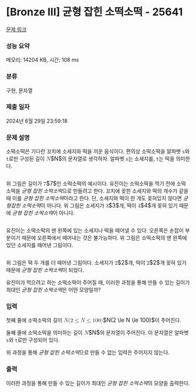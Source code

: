 # [Bronze III] 균형 잡힌 소떡소떡 - 25641 

[문제 링크](https://www.acmicpc.net/problem/25641) 

### 성능 요약

메모리: 14204 KB, 시간: 108 ms

### 분류

구현, 문자열

### 제출 일자

2024년 6월 29일 23:59:18

### 문제 설명

<p>소떡소떡은 기다란 꼬치에 소세지와 떡을 끼운 음식이다. 편의상 소떡소떡을 알파벳 <code>s</code>와 <code>t</code>로만 구성된 길이 <mjx-container class="MathJax" jax="CHTML" style="font-size: 109%; position: relative;"><mjx-math class="MJX-TEX" aria-hidden="true"><mjx-mi class="mjx-i"><mjx-c class="mjx-c1D441 TEX-I"></mjx-c></mjx-mi></mjx-math><mjx-assistive-mml unselectable="on" display="inline"><math xmlns="http://www.w3.org/1998/Math/MathML"><mi>N</mi></math></mjx-assistive-mml><span aria-hidden="true" class="no-mathjax mjx-copytext">$N$</span></mjx-container>의 문자열로 생각하자. 알파벳 <code>s</code>는 소세지를, <code>t</code>는 떡을 의미한다.</p>

<p style="text-align: center;"><img alt="" src=""></p>

<p>위 그림은 길이가 <mjx-container class="MathJax" jax="CHTML" style="font-size: 109%; position: relative;"><mjx-math class="MJX-TEX" aria-hidden="true"><mjx-mn class="mjx-n"><mjx-c class="mjx-c37"></mjx-c></mjx-mn></mjx-math><mjx-assistive-mml unselectable="on" display="inline"><math xmlns="http://www.w3.org/1998/Math/MathML"><mn>7</mn></math></mjx-assistive-mml><span aria-hidden="true" class="no-mathjax mjx-copytext">$7$</span></mjx-container>인 소떡소떡의 예시이다. 유진이는 소떡소떡을 먹기 전에 소떡소떡을 <em>균형 잡힌 소떡소떡</em>으로 만들려고 한다. 꼬치에 꽂힌 소세지와 떡의 개수가 같을 때 이를 <em>균형 잡힌 소떡소떡</em>이라고 한다. 단, 소세지와 떡이 한 개도 꽂혀있지 않다면 <em>균형잡힌 소떡소떡</em>이 아니다. 위 그림은 소세지가 <mjx-container class="MathJax" jax="CHTML" style="font-size: 109%; position: relative;"><mjx-math class="MJX-TEX" aria-hidden="true"><mjx-mn class="mjx-n"><mjx-c class="mjx-c33"></mjx-c></mjx-mn></mjx-math><mjx-assistive-mml unselectable="on" display="inline"><math xmlns="http://www.w3.org/1998/Math/MathML"><mn>3</mn></math></mjx-assistive-mml><span aria-hidden="true" class="no-mathjax mjx-copytext">$3$</span></mjx-container>개, 떡이 <mjx-container class="MathJax" jax="CHTML" style="font-size: 109%; position: relative;"><mjx-math class="MJX-TEX" aria-hidden="true"><mjx-mn class="mjx-n"><mjx-c class="mjx-c34"></mjx-c></mjx-mn></mjx-math><mjx-assistive-mml unselectable="on" display="inline"><math xmlns="http://www.w3.org/1998/Math/MathML"><mn>4</mn></math></mjx-assistive-mml><span aria-hidden="true" class="no-mathjax mjx-copytext">$4$</span></mjx-container>개 꽂혀 있기 때문에 <em>균형 잡힌 소떡소떡</em>이 아니다.</p>

<p style="text-align: center;"><img alt="" src=""></p>

<p>유진이는 소떡소떡의 맨 왼쪽에 있는 소세지나 떡을 떼어낼 수 있다. 오른쪽은 손잡이 부분이기 때문에 오른쪽에서 떼어내는 것은 불가능하다. 위 그림은 소떡소떡의 맨 왼쪽에 있던 소세지를 떼어낸 그림이다.</p>

<p style="text-align: center;"><img alt="" src=""></p>

<p>위 그림은 떡 두 개를 더 떼어낸 그림이다. 소세지가 <mjx-container class="MathJax" jax="CHTML" style="font-size: 109%; position: relative;"><mjx-math class="MJX-TEX" aria-hidden="true"><mjx-mn class="mjx-n"><mjx-c class="mjx-c32"></mjx-c></mjx-mn></mjx-math><mjx-assistive-mml unselectable="on" display="inline"><math xmlns="http://www.w3.org/1998/Math/MathML"><mn>2</mn></math></mjx-assistive-mml><span aria-hidden="true" class="no-mathjax mjx-copytext">$2$</span></mjx-container>개, 떡이 <mjx-container class="MathJax" jax="CHTML" style="font-size: 109%; position: relative;"><mjx-math class="MJX-TEX" aria-hidden="true"><mjx-mn class="mjx-n"><mjx-c class="mjx-c32"></mjx-c></mjx-mn></mjx-math><mjx-assistive-mml unselectable="on" display="inline"><math xmlns="http://www.w3.org/1998/Math/MathML"><mn>2</mn></math></mjx-assistive-mml><span aria-hidden="true" class="no-mathjax mjx-copytext">$2$</span></mjx-container>개 꽂혀 있기 때문에 <em>균형 잡힌 소떡소떡</em>이 되었다.</p>

<p>유진이가 먹으려고 하는 소떡소떡이 주어질 때, 이러한 과정을 통해 만들 수 있는 길이가 최대인 <em>균형 잡힌 소떡소떡</em>은 어떤 모양일까?</p>

### 입력 

 <p>첫째 줄에 소떡소떡의 길이 <mjx-container class="MathJax" jax="CHTML" style="font-size: 109%; position: relative;"><mjx-math class="MJX-TEX" aria-hidden="true"><mjx-mi class="mjx-i"><mjx-c class="mjx-c1D441 TEX-I"></mjx-c></mjx-mi><mjx-mo class="mjx-n"><mjx-c class="mjx-c28"></mjx-c></mjx-mo><mjx-mn class="mjx-n"><mjx-c class="mjx-c32"></mjx-c></mjx-mn><mjx-mo class="mjx-n" space="4"><mjx-c class="mjx-c2264"></mjx-c></mjx-mo><mjx-mi class="mjx-i" space="4"><mjx-c class="mjx-c1D441 TEX-I"></mjx-c></mjx-mi><mjx-mo class="mjx-n" space="4"><mjx-c class="mjx-c2264"></mjx-c></mjx-mo><mjx-mn class="mjx-n" space="4"><mjx-c class="mjx-c31"></mjx-c><mjx-c class="mjx-c30"></mjx-c><mjx-c class="mjx-c30"></mjx-c></mjx-mn><mjx-mo class="mjx-n"><mjx-c class="mjx-c29"></mjx-c></mjx-mo></mjx-math><mjx-assistive-mml unselectable="on" display="inline"><math xmlns="http://www.w3.org/1998/Math/MathML"><mi>N</mi><mo stretchy="false">(</mo><mn>2</mn><mo>≤</mo><mi>N</mi><mo>≤</mo><mn>100</mn><mo stretchy="false">)</mo></math></mjx-assistive-mml><span aria-hidden="true" class="no-mathjax mjx-copytext">$N(2 \le N \le 100)$</span></mjx-container>이 주어진다.</p>

<p>둘째 줄에 소떡소떡을 의미하는 길이 <mjx-container class="MathJax" jax="CHTML" style="font-size: 109%; position: relative;"><mjx-math class="MJX-TEX" aria-hidden="true"><mjx-mi class="mjx-i"><mjx-c class="mjx-c1D441 TEX-I"></mjx-c></mjx-mi></mjx-math><mjx-assistive-mml unselectable="on" display="inline"><math xmlns="http://www.w3.org/1998/Math/MathML"><mi>N</mi></math></mjx-assistive-mml><span aria-hidden="true" class="no-mathjax mjx-copytext">$N$</span></mjx-container>의 문자열이 주어진다. 이 문자열은 알파벳 <code>s</code>와 <code>t</code>로만 구성되어 있다.</p>

<p>위 과정을 통해 <em>균형 잡힌 소떡소떡</em>으로 만들 수 없는 입력은 주어지지 않는다.</p>

### 출력 

 <p>이러한 과정을 통해 만들 수 있는 길이가 최대인 <em>균형 잡힌 소떡소떡</em>의 모양을 출력한다.</p>

